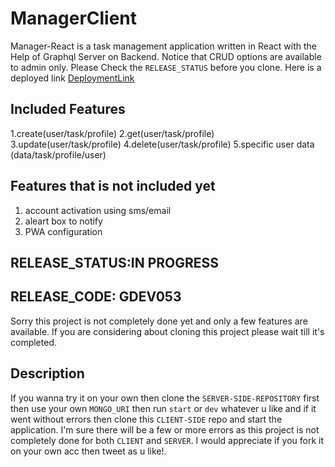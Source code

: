 # ManagerClient
  Manager-React is a task management application written in React with the Help of Graphql Server on Backend. Notice that CRUD options are available to admin only. Please Check the `RELEASE_STATUS` before you clone. Here is a deployed link [DeploymentLink](https://todogql-react.now.sh)


## Included Features
 1.create(user/task/profile)
 2.get(user/task/profile)
 3.update(user/task/profile)
 4.delete(user/task/profile)
 5.specific user data (data/task/profile/user)

## Features that is not included yet
 1. account activation using sms/email
 2. aleart box to notify
 3. PWA configuration


## RELEASE_STATUS:IN PROGRESS
## RELEASE_CODE: GDEV053
 Sorry this project is not completely done yet and only a few features are available. If you are considering about cloning this project please wait till it's completed.

## Description
 If you wanna try it on your own then clone the `SERVER-SIDE-REPOSITORY` first then use your own `MONGO_URI` then run `start` or `dev` whatever u like and if it went without errors then clone this `CLIENT-SIDE` repo and start the application. I'm sure there will be a few or more errors as this project is not completely done for both `CLIENT` and `SERVER`. I would appreciate if you fork it on your own acc then tweet as u like!.
    

